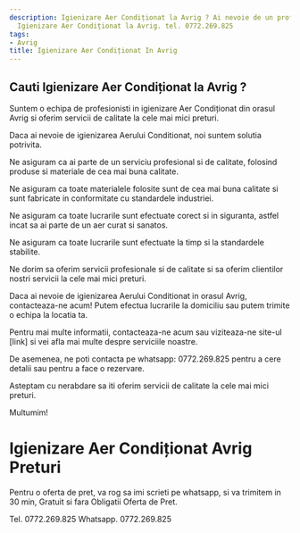 ```yaml
---
description: Igienizare Aer Condiționat la Avrig ? Ai nevoie de un profesionist in
  Igienizare Aer Condiționat la Avrig. tel. 0772.269.825
tags:
- Avrig
title: Igienizare Aer Condiționat In Avrig
---
```



## Cauti Igienizare Aer Condiționat la Avrig ?


Suntem o echipa de profesionisti in igienizare Aer Condiționat din orasul Avrig si oferim servicii de calitate la cele mai mici preturi. 

Daca ai nevoie de igienizarea Aerului Conditionat, noi suntem solutia potrivita. 

Ne asiguram ca ai parte de un serviciu profesional si de calitate, folosind produse si materiale de cea mai buna calitate. 

Ne asiguram ca toate materialele folosite sunt de cea mai buna calitate si sunt fabricate in conformitate cu standardele industriei. 

Ne asiguram ca toate lucrarile sunt efectuate corect si in siguranta, astfel incat sa ai parte de un aer curat si sanatos. 

Ne asiguram ca toate lucrarile sunt efectuate la timp si la standardele stabilite. 

Ne dorim sa oferim servicii profesionale si de calitate si sa oferim clientilor nostri servicii la cele mai mici preturi. 

Daca ai nevoie de igienizarea Aerului Conditionat in orasul Avrig, contacteaza-ne acum! Putem efectua lucrarile la domiciliu sau putem trimite o echipa la locatia ta. 

Pentru mai multe informatii, contacteaza-ne acum sau viziteaza-ne site-ul [link] si vei afla mai multe despre serviciile noastre. 

De asemenea, ne poti contacta pe whatsapp: 0772.269.825 pentru a cere detalii sau pentru a face o rezervare. 

Asteptam cu nerabdare sa iti oferim servicii de calitate la cele mai mici preturi. 

Multumim!

# Igienizare Aer Condiționat Avrig Preturi
Pentru o oferta de pret, va rog sa imi scrieti pe whatsapp, si va trimitem in 30 min, Gratuit si fara Obligatii Oferta de Pret.

Tel. 0772.269.825
Whatsapp. 0772.269.825